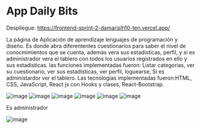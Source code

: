 # App Daily Bits

Despliegue: https://frontend-sprint-2-damarislh10-ten.vercel.app/

La página de Aplicación de aprendizaje lenguajes de programación y diseño. Es donde abra diferententes cuestionarios para saber el nivel de conocmimientos que se cuenta, ademàs vera sus estadisticas, perfil, y si es administrador vera el tablero con todos los usuarios registrados en ello y sus estadisticas. 
las funciones implementadas fueron: Listar categorias, ver su cuestionario, ver sus estadisticas, ver perfil, loguearse, Si es administardor ver el tablero. Las tecnologias implementadas fueron:HTML, CSS, JavaScript, React js con Hooks y clases, React-Bootstrap.


![image](https://user-images.githubusercontent.com/77691249/157262441-ae5ca7fc-300b-4f52-940e-c77c18b82ba0.png)
![image](https://user-images.githubusercontent.com/77691249/157262551-a9306ffd-6fe2-444b-b425-d558f0381758.png)
![image](https://user-images.githubusercontent.com/77691249/157262647-4d8d11b9-a344-4cb6-a228-41608c9bd96e.png)
![image](https://user-images.githubusercontent.com/77691249/157262712-9cd5c287-e1e9-42b8-9e98-123e92f45b2d.png)
![image](https://user-images.githubusercontent.com/77691249/157262812-4424c988-662a-4ccb-8303-a55b49c9f7cc.png)
![image](https://user-images.githubusercontent.com/77691249/157262853-051e03d0-e309-44b2-8098-04e647410789.png)


Es administrador 

![image](https://user-images.githubusercontent.com/77691249/157263261-36caf74d-2e8e-48cc-93ba-005b054fc7b7.png)


